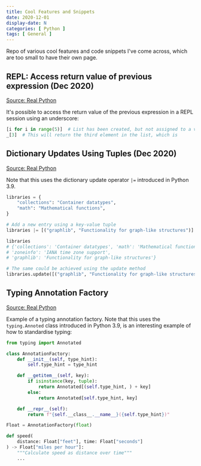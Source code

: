 ```yaml
---
title: Cool Features and Snippets
date: 2020-12-01
display-date: N
categories: [ Python ]
tags: [ General ]
---
```


Repo of various cool features and code snippets I've come across, which are too small to have their own page.

## REPL: Access return value of previous expression (Dec 2020)

[Source: Real Python](https://realpython.com/lessons/importlibmetadata/)

It's possible to access the return value of the previous expression in a REPL session using an underscore:

```python
[i for i in range(5)]  # List has been created, but not assigned to a variable
_[3]  # This will return the third element in the list, which is 
```

## Dictionary Updates Using Tuples (Dec 2020)

[Source: Real Python](https://realpython.com/lessons/simpler-updating-dictionaries/)

Note that this uses the dictionary update operator `|=` introduced in Python 3.9.

```python
libraries = {
    "collections": "Container datatypes",
    "math": "Mathematical functions",
}

# Add a new entry using a key-value tuple
libraries |= [("graphlib", "Functionality for graph-like structures")]

libraries
# {'collections': 'Container datatypes', 'math': 'Mathematical functions',
# 'zoneinfo': 'IANA time zone support',
# 'graphlib': 'Functionality for graph-like structures'}

# The same could be achieved using the update method
libraries.update([("graphlib", "Functionality for graph-like structures")])
```

## Typing Annotation Factory

[Source: Real Python](https://realpython.com/python39-new-features/#annotated-type-hints)

Example of a typing annotation factory. Note that this uses the `typing.Annoted` class introduced in Python 3.9,
is an interesting example of how to standardise typing:

```python
from typing import Annotated

class AnnotationFactory:
    def __init__(self, type_hint):
        self.type_hint = type_hint

    def __getitem__(self, key):
        if isinstance(key, tuple):
            return Annotated[(self.type_hint, ) + key]
        else:
            return Annotated[self.type_hint, key]

    def __repr__(self):
        return f"{self.__class__.__name__}({self.type_hint})"

Float = AnnotationFactory(float)

def speed(
    distance: Float["feet"], time: Float["seconds"]
) -> Float["miles per hour"]:
    """Calculate speed as distance over time"""
    ...
```
